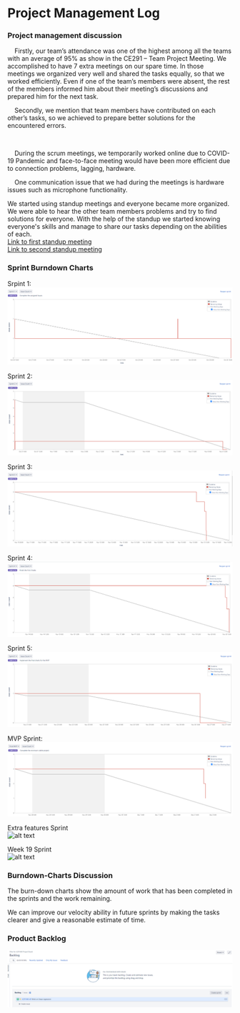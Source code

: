 # Project Management Log

### Project management discussion

&nbsp;&nbsp;&nbsp;&nbsp;Firstly, our team’s attendance was one of the highest among all the teams with an average of 95% as show in the CE291 – Team Project Meeting. We accomplished to have 7 extra meetings on our spare time. In those meetings we organized very well and shared the tasks equally, so that we worked efficiently. Even if one of the team’s members were absent, the rest of the members informed him about their meeting’s discussions and prepared him for the next task.

&nbsp;&nbsp;&nbsp;&nbsp;Secondly, we mention that team members have contributed on each other’s tasks, so we achieved to prepare better solutions for the encountered errors.

&nbsp;&nbsp;&nbsp;&nbsp;

&nbsp;&nbsp;&nbsp;&nbsp;During the scrum meetings, we temporarily worked online due to COVID-19 Pandemic and face-to-face meeting would have been more efficient due to connection problems, lagging, hardware.  

&nbsp;&nbsp;&nbsp;&nbsp;One communication issue that we had during the meetings is hardware issues such as microphone functionality. 

We started using standup meetings and everyone became more organized. We were able to hear the other team members problems and try to find solutions for everyone. With the help of the standup we started knowing everyone's skills and manage to share our tasks depending on the abilities of each.  
[Link to first standup meeting](https://cseejira.essex.ac.uk/browse/A291040-58)   
[Link to second standup meeting](https://cseejira.essex.ac.uk/browse/A291040-66)  

### Sprint Burndown Charts

Srpint 1:
![alt text](MVP/img/sprint1.png "Sprint_1")

Sprint 2: 
![alt text](MVP/img/sprint2.png "Sprint_2")

Sprint 3:
![alt text](MVP/img/sprint3.png "Sprint_3")

Sprint 4:
![alt text](MVP/img/sprint4.png "Sprint_4")

Sprint 5:
![alt text](MVP/img/sprint5.png "Sprint_5")

MVP Sprint:
![alt text](MVP/img/mvp_sprint.png "MVP_Sprint")

Extra features Sprint  
![alt text](FinalProdcut/img/extra-features.png "Extra-features_Sprint")

Week 19 Sprint  
![alt text](FinalProdcut/img/week19.png "Week19_Sprint")



### Burndown-Charts Discussion

The burn-down charts show the amount of work that has been completed in the sprints and the work remaining.

We can improve our velocity ability in future sprints by making the tasks clearer and give a reasonable estimate of time.

### Product Backlog
![alt text](MVP/img/backlog.png "Backlog")
